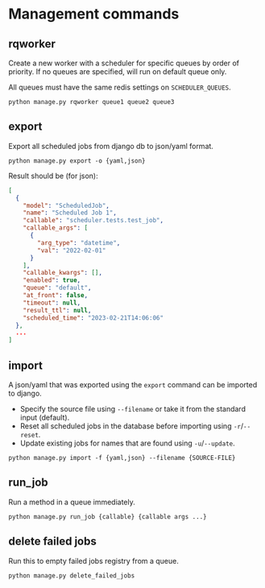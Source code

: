 # Management commands

## rqworker

Create a new worker with a scheduler for specific queues by order of priority.
If no queues are specified, will run on default queue only.

All queues must have the same redis settings on `SCHEDULER_QUEUES`.

```shell
python manage.py rqworker queue1 queue2 queue3

```

## export

Export all scheduled jobs from django db to json/yaml format.

```shell
python manage.py export -o {yaml,json}
```

Result should be (for json):

```json
[
  {
    "model": "ScheduledJob",
    "name": "Scheduled Job 1",
    "callable": "scheduler.tests.test_job",
    "callable_args": [
      {
        "arg_type": "datetime",
        "val": "2022-02-01"
      }
    ],
    "callable_kwargs": [],
    "enabled": true,
    "queue": "default",
    "at_front": false,
    "timeout": null,
    "result_ttl": null,
    "scheduled_time": "2023-02-21T14:06:06"
  },
  ...
]
```

## import

A json/yaml that was exported using the `export` command
can be imported to django.

- Specify the source file using `--filename` or take it from the standard input (default).
- Reset all scheduled jobs in the database before importing using `-r`/`--reset`.
- Update existing jobs for names that are found using `-u`/`--update`.

```shell
python manage.py import -f {yaml,json} --filename {SOURCE-FILE}
```

## run_job

Run a method in a queue immediately.

```shell
python manage.py run_job {callable} {callable args ...}
```

## delete failed jobs

Run this to empty failed jobs registry from a queue.

```shell
python manage.py delete_failed_jobs 
```
